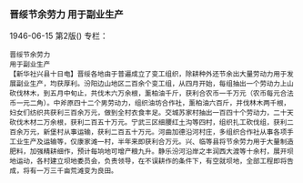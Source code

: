 ### 晋绥节余劳力  用于副业生产

1946-06-15
第2版()
专栏：

    晋绥节余劳力
    用于副业生产
    【新华社兴县十日电】晋绥各地由于普遍成立了变工组织，除耕种外还节余出大量劳动力用于发展副业生产，均获厚利。汾阳边山地区二百余个变工组，从四月开始，每组抽出一个劳动力上山砍伐林木，到五月中旬止，共伐木六万余根，薰柏油千斤，获利合农币一千万元（农币每元合法币一元二角）。中斧原四十二个男劳动力，组织油坊合作社，薰柏油六百斤，并伐林木两千根，妇女们纺织共获利三百余万元，做到全村衣食丰足。交城苏家村抽出一百四十个劳动力，二十天砍伐木材二万余根，获利二百五十万元。宁武三区细腰红土沟等四村，组织扎工砍伐组，获利二百余万元，新堡村从事运输，获利二百五十万元。河曲加德沿河村庄，多组织合作社从事各项手工业生产及运输等，仅康家滩一村，半年来即获利合万元。兴、临等县将节余劳力用于大量制造肥料，加强精耕细作，预计每垧地可增产粮九升。静乐汾河沿岸之丰润西大渡等十余村，展开坝地运动，各村建立坝地委员会，负责领导，在不误耕作的条件下，有空就坝地，全部工程即将告成，将有一万三千亩荒滩变为良田。
